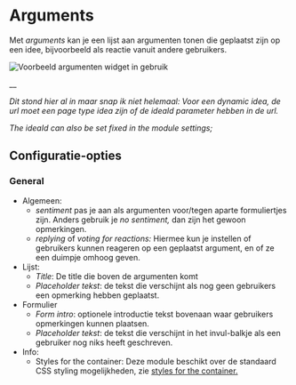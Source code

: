# Arguments

Met _arguments_ kan je een lijst aan argumenten tonen die geplaatst zijn op een idee, bijvoorbeeld als reactie vanuit andere gebruikers.&#x20;

![Voorbeeld argumenten widget in gebruik](https://lh4.googleusercontent.com/\_Go6JNzbc8NMHIEFaqHGfNhmoBvAsN5-D2LtP9uvtSPRrr3qPD44W8\_Ve4E\_4I5um2VwexhyNToqQE\_ILo0hnai3WuRDe3ledVhLWe-z3rfy-b34XsSItBqKavNxc1ve5cNQJOxU)

__

_Dit stond hier al in maar snap ik niet helemaal: Voor een dynamic idea, de url moet een page type idea zijn of de ideaId parameter hebben in de url._&#x20;

_The ideaId can also be set fixed in the module settings;_

## Configuratie-opties

### General

* Algemeen:&#x20;
  * _sentiment_ pas je aan als argumenten voor/tegen aparte formuliertjes zijn. Anders gebruik je _no sentiment,_ dan zijn het gewoon opmerkingen.
  * _replying_ of _voting for reactions:_ Hiermee kun je instellen of gebruikers kunnen reageren op een geplaatst argument, en of ze een duimpje omhoog geven.&#x20;
* Lijst:
  * _Title_: De title die boven de argumenten komt
  * _Placeholder tekst_: de tekst die verschijnt als nog geen gebruikers een opmerking hebben geplaatst.
* Formulier
  * _Form intro_: optionele introductie tekst bovenaan waar gebruikers opmerkingen kunnen plaatsen.
  * _Placeholder tekst_: de tekst die verschijnt in het invul-balkje als een gebruiker nog niks heeft geschreven.
* Info:
  * Styles for the container: Deze module beschikt over de standaard CSS styling mogelijkheden, zie [styles for the container.](../miscellaneous/styles-for-the-container.md)

